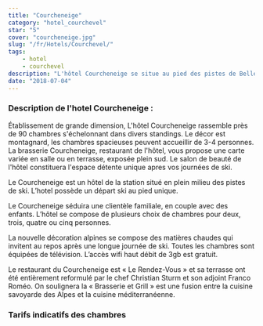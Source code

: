 ```yaml
---
title: "Courcheneige"
category: "hotel_courchevel"
star: "5"
cover: "courcheneige.jpg"
slug: "/fr/Hotels/Courchevel/"
tags:
    - hotel
    - courchevel
description: "L'hôtel Courcheneige se situe au pied des pistes de Bellecote sur un des plus grands domaines skiables du monde les Trois Vallées. L'hotel est situé a 500mêtre du centre animé de Courchevel 1850.  "
date: "2018-07-04"
--- 
```


### Description de l'hotel Courcheneige : 

Établissement de grande dimension, L'hôtel Courcheneige rassemble près de 90 chambres s'échelonnant dans divers standings. 
Le décor est montagnard, les chambres spacieuses peuvent accueillir de 3-4 personnes. La brasserie Courcheneige, restaurant de l'hôtel, vous propose une carte variée en salle ou en terrasse, exposée plein sud. Le salon de beauté de l'hôtel constituera l'espace détente unique apres vos journées de ski.

Le Courcheneige est un hôtel de la station situé en plein milieu des pistes de ski. L’hotel possède un départ ski au pied unique.

Le Courcheneige séduira une clientèle familiale, en couple avec des enfants. L’hôtel se compose de plusieurs choix de chambres pour deux, trois, quatre ou cinq personnes.
 
La nouvelle décoration alpines se compose des matières chaudes qui invitent au repos après une longue journée de ski. Toutes les chambres sont équipées de télévision.
L’accès wifi haut débit de 3gb est gratuit.

Le restaurant du Courcheneige est « Le Rendez-Vous » et sa terrasse ont été entièrement reformulé par le chef Christian Sturm et son adjoint Franco Roméo.
On soulignera la « Brasserie et Grill » est une fusion entre la cuisine savoyarde des Alpes et la cuisine méditerranéenne.

### Tarifs indicatifs des chambres
